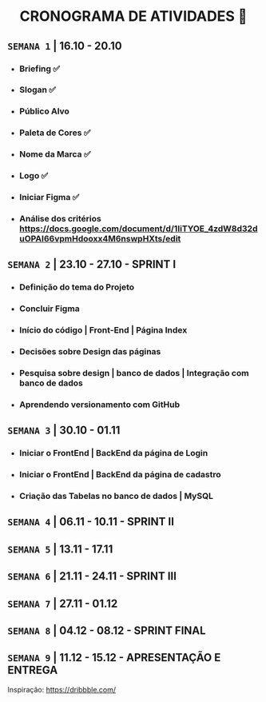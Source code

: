 <h1 align="center"> CRONOGRAMA DE ATIVIDADES 📅 </h1>

## `SEMANA 1` |  16.10 - 20.10 
- ### Briefing ✅
- ### Slogan ✅
- ### Público Alvo 
- ### Paleta de Cores ✅
- ### Nome da Marca ✅
- ### Logo ✅
- ### Iniciar Figma ✅
- ### Análise dos critérios https://docs.google.com/document/d/1IiTYOE_4zdW8d32duOPAI66vpmHdooxx4M6nswpHXts/edit


## `SEMANA 2` | 23.10 - 27.10 - SPRINT I
- ### Definição do tema do Projeto
- ### Concluir Figma
- ### Início do código | Front-End | Página Index 
- ### Decisões sobre Design das páginas
- ### Pesquisa sobre design | banco de dados | Integração com banco de dados
- ### Aprendendo versionamento com GitHub

## `SEMANA 3` | 30.10 - 01.11
- ### Iniciar o FrontEnd | BackEnd da página de Login
- ### Iniciar o FrontEnd | BackEnd da página de cadastro
- ### Criação das Tabelas no banco de dados | MySQL

## `SEMANA 4` | 06.11 - 10.11 - SPRINT II

## `SEMANA 5` | 13.11 - 17.11

## `SEMANA 6` | 21.11 - 24.11 - SPRINT III

## `SEMANA 7` | 27.11 - 01.12

## `SEMANA 8` | 04.12 - 08.12 - SPRINT FINAL

## `SEMANA 9` | 11.12 - 15.12 - APRESENTAÇÃO E ENTREGA

Inspiração: https://dribbble.com/
